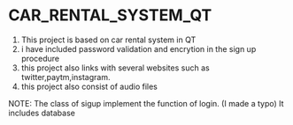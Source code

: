 # CAR_RENTAL_SYSTEM_QT
1) This project is based on car rental system in QT
2) i have included password validation and encrytion in the sign up procedure
3) this project also links with several websites such as twitter,paytm,instagram.
4) this project also consist of audio files 

NOTE:
The class of sigup implement the function of login. (I made a typo)
It includes database
